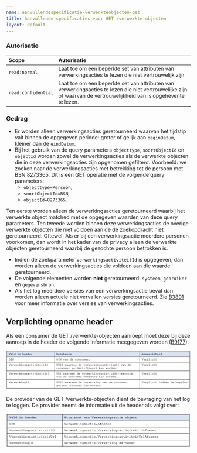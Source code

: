 ```yaml
---
name: aanvullendespecificatie-verwerkteobjecten-get
title: Aanvullende specificaties voor GET /verwerkte-objecten
layout: default
---
```


### Autorisatie

| Scope | Autorisatie | 
| :---- | :---- |
| `read:normal` | Laat toe om een beperkte set van attributen van verwerkingsacties te lezen die niet vertrouwelijk zijn. 
| `read:confidential` | Laat toe om een beperkte set van attributen van verwerkingsacties te lezen die niet vertrouwelijke zijn of waarvan de vertrouwelijkheid van is opgehevente te lezen. 

### Gedrag

* Er worden alleen verwerkingsacties geretourneerd waarvan het tijdstip valt binnen de opgegeven periode: groter of gelijk aan `beginDatum`, kleiner dan de `eindDatum`.
* Bij het gebruik van de query parameters `objecttype`, `soortObjectId` en `objectId` worden zowel de verwerkingsacties als de verwerkte objecten die in deze verwerkingsacties zijn opgenomen gefilterd. Voorbeeld: we zoeken naar de verwerkingsacties met betrekking tot de persoon met BSN 8273365. Dit is een GET operatie met de volgende query parameters:
  - `objecttype=Persoon`,
  - `soortObjectId=BSN`,
  - `objectId=8273365`. 

Ten eerste worden alleen de verwerkingsacties geretourneerd waarbij het verwerkte object matched met de opgegeven waarden van deze query parameters. Ten tweede worden binnen deze verwerkingsacties de overige verwerkte objecten die niet voldoen aan de de  zoekopdracht niet geretourneerd. Oftewel: Als er bij een verwerkingsactie meerdere personen voorkomen, dan wordt in het kader van de privacy alleen de verwerkte objecten geretourneerd waarbij de gezochte persoon betrokken is.
* Indien de zoekparameter `verwerkingsactiviteitId` is opgegeven, dan worden alleen de verwerkingsacties die voldoen aan die waarde geretourneerd. 
* De volgende elementen worden **niet** geretourneerd: `systeem`, `gebruiker` en `gegevensbron`. 
* Als het log meerdere versies van een verwerkingsactie bevat dan worden alleen actuele niet vervallen versies geretourneerd. Zie [B3891](../achtergronddocumentatie/ontwerp/artefacten/3891.md) voor meer informatie over versies van verwerkingsacties.

## Verplichting opname header 
Als een consumer de GET /verwerkte-objecten aanroept moet deze bij deze aanroep in de header de volgende informatie meegegeven worden ([B9177](../achtergronddocumentatie/ontwerp/artefacten/9177.md)).

<img src="./_assets/api_1.png" alt="" width="700"/>

De provider van de GET /verwerkte-objecten dient de bevraging van het log te loggen. De provider neemt de informatie uit de header als volgt over:

<img src="./_assets/api_2.png" alt="" width="700"/>

